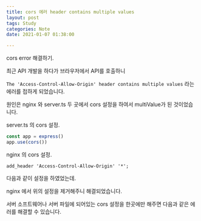 ```yaml
---
title: cors 에러 header contains multiple values
layout: post
tags: Study
categories: Note
date: 2021-01-07 01:38:00 

--- 
```


cors error 해결하기.

최근 API 개발을 하다가 브라우저에서 API를 호출하니 

`The 'Access-Control-Allow-Origin' header contains multiple values` 라는 에러를 접하게 되었습니다.

원인은 nginx 와 server.ts 두 곳에서 cors 설정을 하여서 multiValue가 된 것이었습니다.


server.ts 의 cors 설정.
``` ts
const app = express()
app.use(cors())
```

nginx 의 cors 설정.
``` nginx
add_header 'Access-Control-Allow-Origin' '*';
```

다음과 같이 설정을 하였었는데.

nginx 에서 위의 설정을 제거해주니 해결되었습니다.

서버 소프트웨어나 서버 파일에 되어있는 cors 설정을 한곳에만 해주면 다음과 같은 에러를 해결할 수 있습니다.
